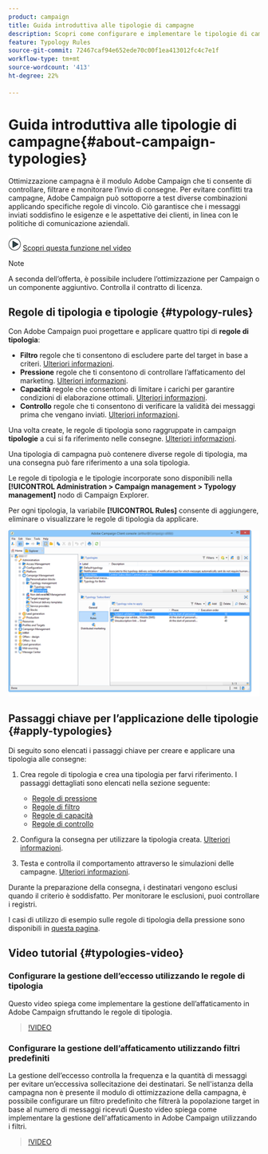 ```yaml
---
product: campaign
title: Guida introduttiva alle tipologie di campagne
description: Scopri come configurare e implementare le tipologie di campagne
feature: Typology Rules
source-git-commit: 72467caf94e652ede70c00f1ea413012fc4c7e1f
workflow-type: tm+mt
source-wordcount: '413'
ht-degree: 22%

---
```


# Guida introduttiva alle tipologie di campagne{#about-campaign-typologies}

Ottimizzazione campagna è il modulo Adobe Campaign che ti consente di controllare, filtrare e monitorare l’invio di consegne. Per evitare conflitti tra campagne, Adobe Campaign può sottoporre a test diverse combinazioni applicando specifiche regole di vincolo. Ciò garantisce che i messaggi inviati soddisfino le esigenze e le aspettative dei clienti, in linea con le politiche di comunicazione aziendali.

![](assets/do-not-localize/how-to-video.png) [Scopri questa funzione nel video](#typologies-video)

>[!NOTE]
>
>A seconda dell’offerta, è possibile includere l’ottimizzazione per Campaign o un componente aggiuntivo. Controlla il contratto di licenza.

## Regole di tipologia e tipologie {#typology-rules}

Con Adobe Campaign puoi progettare e applicare quattro tipi di **regole di tipologia**:

* **Filtro** regole che ti consentono di escludere parte del target in base a criteri. [Ulteriori informazioni](filtering-rules.md).
* **Pressione** regole che ti consentono di controllare l’affaticamento del marketing. [Ulteriori informazioni](pressure-rules.md).
* **Capacità** regole che consentono di limitare i carichi per garantire condizioni di elaborazione ottimali. [Ulteriori informazioni](consistency-rules.md#controlling-capacity).
* **Controllo** regole che ti consentono di verificare la validità dei messaggi prima che vengano inviati. [Ulteriori informazioni](control-rules.md).

Una volta create, le regole di tipologia sono raggruppate in campaign **tipologie** a cui si fa riferimento nelle consegne. [Ulteriori informazioni](#apply-typologies).

Una tipologia di campagna può contenere diverse regole di tipologia, ma una consegna può fare riferimento a una sola tipologia.

Le regole di tipologia e le tipologie incorporate sono disponibili nella **[!UICONTROL Administration > Campaign management > Typology management]** nodo di Campaign Explorer.

Per ogni tipologia, la variabile **[!UICONTROL Rules]** consente di aggiungere, eliminare o visualizzare le regole di tipologia da applicare.

![](assets/campaign_opt_rules_tab.png)

## Passaggi chiave per l’applicazione delle tipologie {#apply-typologies}

Di seguito sono elencati i passaggi chiave per creare e applicare una tipologia alle consegne:

1. Crea regole di tipologia e crea una tipologia per farvi riferimento.
I passaggi dettagliati sono elencati nella sezione seguente:
   * [Regole di pressione](pressure-rules.md)
   * [Regole di filtro](filtering-rules.md)
   * [Regole di capacità](consistency-rules.md)
   * [Regole di controllo](control-rules.md)

1. Configura la consegna per utilizzare la tipologia creata. [Ulteriori informazioni](apply-rules.md#apply-a-typology-to-a-delivery).
1. Testa e controlla il comportamento attraverso le simulazioni delle campagne. [Ulteriori informazioni](campaign-simulations.md).

Durante la preparazione della consegna, i destinatari vengono esclusi quando il criterio è soddisfatto. Per monitorare le esclusioni, puoi controllare i registri.

I casi di utilizzo di esempio sulle regole di tipologia della pressione sono disponibili in [questa pagina](pressure-rules.md#use-cases-on-pressure-rules).

## Video tutorial {#typologies-video}

### Configurare la gestione dell’eccesso utilizzando le regole di tipologia

Questo video spiega come implementare la gestione dell’affaticamento in Adobe Campaign sfruttando le regole di tipologia.

>[!VIDEO](https://video.tv.adobe.com/v/25090?quality=12)

### Configurare la gestione dell’affaticamento utilizzando filtri predefiniti

La gestione dell’eccesso controlla la frequenza e la quantità di messaggi per evitare un’eccessiva sollecitazione dei destinatari. Se nell&#39;istanza della campagna non è presente il modulo di ottimizzazione della campagna, è possibile configurare un filtro predefinito che filtrerà la popolazione target in base al numero di messaggi ricevuti Questo video spiega come implementare la gestione dell&#39;affaticamento in Adobe Campaign utilizzando i filtri.

>[!VIDEO](https://video.tv.adobe.com/v/25091?quality=12)


